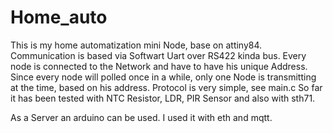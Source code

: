 # Home_auto 
This is my home automatization mini Node, base on attiny84.
Communication is based via Softwart Uart over RS422 kinda bus.
Every node is connected to the Network and have to have his unique Address.
Since every node will polled once in a while, only one Node is transmitting at the time, based on his address.
Protocol is very simple, see main.c
So far it has been tested with NTC Resistor, LDR, PIR Sensor and also with sth71.

As a Server an arduino can be used. I used it with eth and mqtt.

